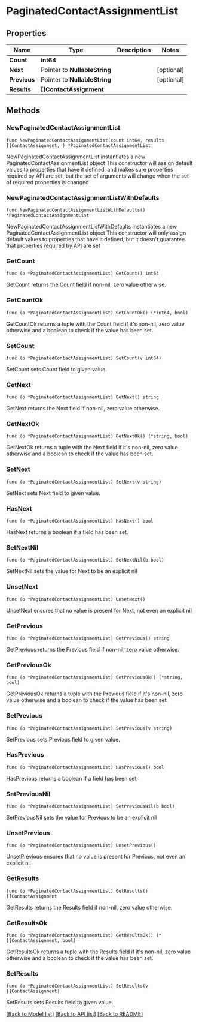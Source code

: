 # PaginatedContactAssignmentList

## Properties

Name | Type | Description | Notes
------------ | ------------- | ------------- | -------------
**Count** | **int64** |  | 
**Next** | Pointer to **NullableString** |  | [optional] 
**Previous** | Pointer to **NullableString** |  | [optional] 
**Results** | [**[]ContactAssignment**](ContactAssignment.md) |  | 

## Methods

### NewPaginatedContactAssignmentList

`func NewPaginatedContactAssignmentList(count int64, results []ContactAssignment, ) *PaginatedContactAssignmentList`

NewPaginatedContactAssignmentList instantiates a new PaginatedContactAssignmentList object
This constructor will assign default values to properties that have it defined,
and makes sure properties required by API are set, but the set of arguments
will change when the set of required properties is changed

### NewPaginatedContactAssignmentListWithDefaults

`func NewPaginatedContactAssignmentListWithDefaults() *PaginatedContactAssignmentList`

NewPaginatedContactAssignmentListWithDefaults instantiates a new PaginatedContactAssignmentList object
This constructor will only assign default values to properties that have it defined,
but it doesn't guarantee that properties required by API are set

### GetCount

`func (o *PaginatedContactAssignmentList) GetCount() int64`

GetCount returns the Count field if non-nil, zero value otherwise.

### GetCountOk

`func (o *PaginatedContactAssignmentList) GetCountOk() (*int64, bool)`

GetCountOk returns a tuple with the Count field if it's non-nil, zero value otherwise
and a boolean to check if the value has been set.

### SetCount

`func (o *PaginatedContactAssignmentList) SetCount(v int64)`

SetCount sets Count field to given value.


### GetNext

`func (o *PaginatedContactAssignmentList) GetNext() string`

GetNext returns the Next field if non-nil, zero value otherwise.

### GetNextOk

`func (o *PaginatedContactAssignmentList) GetNextOk() (*string, bool)`

GetNextOk returns a tuple with the Next field if it's non-nil, zero value otherwise
and a boolean to check if the value has been set.

### SetNext

`func (o *PaginatedContactAssignmentList) SetNext(v string)`

SetNext sets Next field to given value.

### HasNext

`func (o *PaginatedContactAssignmentList) HasNext() bool`

HasNext returns a boolean if a field has been set.

### SetNextNil

`func (o *PaginatedContactAssignmentList) SetNextNil(b bool)`

 SetNextNil sets the value for Next to be an explicit nil

### UnsetNext
`func (o *PaginatedContactAssignmentList) UnsetNext()`

UnsetNext ensures that no value is present for Next, not even an explicit nil
### GetPrevious

`func (o *PaginatedContactAssignmentList) GetPrevious() string`

GetPrevious returns the Previous field if non-nil, zero value otherwise.

### GetPreviousOk

`func (o *PaginatedContactAssignmentList) GetPreviousOk() (*string, bool)`

GetPreviousOk returns a tuple with the Previous field if it's non-nil, zero value otherwise
and a boolean to check if the value has been set.

### SetPrevious

`func (o *PaginatedContactAssignmentList) SetPrevious(v string)`

SetPrevious sets Previous field to given value.

### HasPrevious

`func (o *PaginatedContactAssignmentList) HasPrevious() bool`

HasPrevious returns a boolean if a field has been set.

### SetPreviousNil

`func (o *PaginatedContactAssignmentList) SetPreviousNil(b bool)`

 SetPreviousNil sets the value for Previous to be an explicit nil

### UnsetPrevious
`func (o *PaginatedContactAssignmentList) UnsetPrevious()`

UnsetPrevious ensures that no value is present for Previous, not even an explicit nil
### GetResults

`func (o *PaginatedContactAssignmentList) GetResults() []ContactAssignment`

GetResults returns the Results field if non-nil, zero value otherwise.

### GetResultsOk

`func (o *PaginatedContactAssignmentList) GetResultsOk() (*[]ContactAssignment, bool)`

GetResultsOk returns a tuple with the Results field if it's non-nil, zero value otherwise
and a boolean to check if the value has been set.

### SetResults

`func (o *PaginatedContactAssignmentList) SetResults(v []ContactAssignment)`

SetResults sets Results field to given value.



[[Back to Model list]](../README.md#documentation-for-models) [[Back to API list]](../README.md#documentation-for-api-endpoints) [[Back to README]](../README.md)


